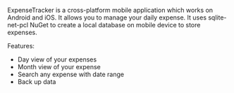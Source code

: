 ExpenseTracker is a cross-platform mobile application which works on Android and iOS. It allows you to manage your daily expense. It uses sqlite-net-pcl NuGet to create a local database on mobile device to store expenses.

Features:
- Day view of your expenses
- Month view of your expense
- Search any expense with date range
- Back up data
